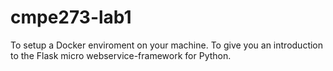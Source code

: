 # cmpe273-lab1
To setup a Docker enviroment on your machine.
To give you an introduction to the Flask micro webservice-framework for Python.
